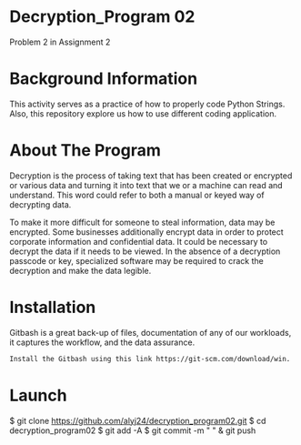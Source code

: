 # Decryption_Program 02
Problem 2 in Assignment 2

# Background Information
This activity serves as a practice of how to properly code Python Strings. Also, this repository explore us how to use different coding application.

# About The Program
Decryption is the process of taking text that has been created or encrypted or various data and turning it into text that we or a machine can read and understand. This word could refer to both a manual or keyed way of decrypting data.

To make it more difficult for someone to steal information, data may be encrypted. Some businesses additionally encrypt data in order to protect corporate information and confidential data. It could be necessary to decrypt the data if it needs to be viewed. In the absence of a decryption passcode or key, specialized software may be required to crack the decryption and make the data legible.

# Installation
Gitbash is a great back-up of files, documentation of any of our workloads, it captures the workflow, and the data assurance.
```bash
Install the Gitbash using this link https://git-scm.com/download/win. 
```

# Launch
$ git clone https://github.com/alyj24/decryption_program02.git
$ cd decryption_program02
$ git add -A
$ git commit -m " "
& git push
